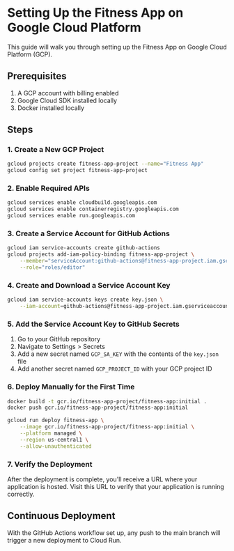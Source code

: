 # Setting Up the Fitness App on Google Cloud Platform

This guide will walk you through setting up the Fitness App on Google Cloud Platform (GCP).

## Prerequisites

1. A GCP account with billing enabled
2. Google Cloud SDK installed locally
3. Docker installed locally

## Steps

### 1. Create a New GCP Project

```bash
gcloud projects create fitness-app-project --name="Fitness App"
gcloud config set project fitness-app-project
```

### 2. Enable Required APIs

```bash
gcloud services enable cloudbuild.googleapis.com
gcloud services enable containerregistry.googleapis.com
gcloud services enable run.googleapis.com
```

### 3. Create a Service Account for GitHub Actions

```bash
gcloud iam service-accounts create github-actions
gcloud projects add-iam-policy-binding fitness-app-project \
    --member="serviceAccount:github-actions@fitness-app-project.iam.gserviceaccount.com" \
    --role="roles/editor"
```

### 4. Create and Download a Service Account Key

```bash
gcloud iam service-accounts keys create key.json \
    --iam-account=github-actions@fitness-app-project.iam.gserviceaccount.com
```

### 5. Add the Service Account Key to GitHub Secrets

1. Go to your GitHub repository
2. Navigate to Settings > Secrets
3. Add a new secret named `GCP_SA_KEY` with the contents of the `key.json` file
4. Add another secret named `GCP_PROJECT_ID` with your GCP project ID

### 6. Deploy Manually for the First Time

```bash
docker build -t gcr.io/fitness-app-project/fitness-app:initial .
docker push gcr.io/fitness-app-project/fitness-app:initial

gcloud run deploy fitness-app \
    --image gcr.io/fitness-app-project/fitness-app:initial \
    --platform managed \
    --region us-central1 \
    --allow-unauthenticated
```

### 7. Verify the Deployment

After the deployment is complete, you'll receive a URL where your application is hosted. Visit this URL to verify that your application is running correctly.

## Continuous Deployment

With the GitHub Actions workflow set up, any push to the main branch will trigger a new deployment to Cloud Run. 